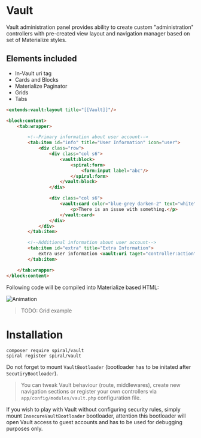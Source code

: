 # Vault 
Vault administration panel provides ability to create custom "administration" controllers with pre-created view layout and navigation manager based on set of Materialize styles.

Elements included
-----------------
* In-Vault uri tag
* Cards and Blocks
* Materialize Paginator
* Grids
* Tabs

```html
<extends:vault:layout title="[[Vault]]"/>

<block:content>
    <tab:wrapper>

        <!--Primary information about user account-->
        <tab:item id="info" title="User Information" icon="user">
            <div class="row">
                <div class="col s6">
                    <vault:block>
                        <spiral:form>
                            <form:input label="abc"/>
                        </spiral:form>
                    </vault:block>
                </div>

                <div class="col s6">
                    <vault:card color="blue-grey darken-2" text="white">
                        <p>There is an issue with something.</p>
                    </vault:card>
                </div>
            </div>
        </tab:item>

        <!--Additional information about user account-->
        <tab:item id="extra" title="Extra Information">
            extra user information <vault:uri taget="controller:action">link</vault:uri>
        </tab:item>

    </tab:wrapper>
</block:content>
```

Following code will be compiled into Materialize based HTML:

![Animation](https://raw.githubusercontent.com/spiral/guide/master/resources/albus.gif)

> TODO: Grid example

# Installation

```
composer require spiral/vault
spiral register spiral/vault
```

Do not forget to mount `VaultBootloader` (bootloader has to be initated after `SecutiryBootloader`).

> You can tweak Vault behaviour (route, middlewares), create new navigation sections or register your own controllers via `app/config/modules/vault.php` configuration file.

If you wish to play with Vault without configuring security rules, simply mount `InsecureVaultBootloader` bootloader, attention this bootloader will open Vault access to guest accounts and has to be used for debugging purposes only.
